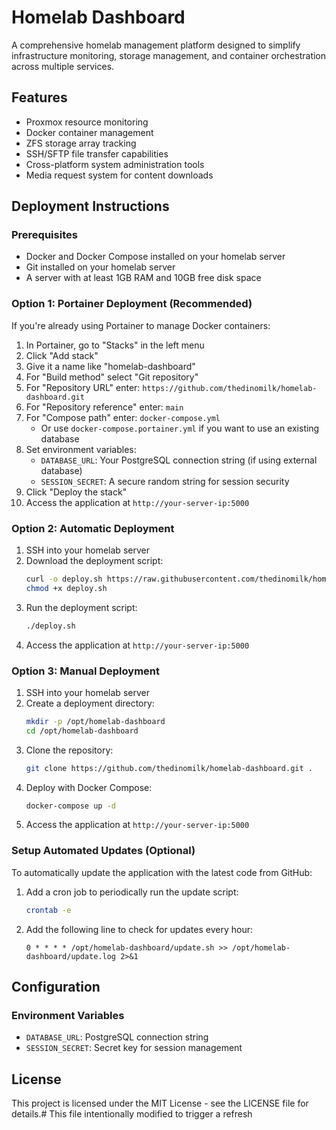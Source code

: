 # Homelab Dashboard

A comprehensive homelab management platform designed to simplify infrastructure monitoring, storage management, and container orchestration across multiple services.

## Features

- Proxmox resource monitoring
- Docker container management
- ZFS storage array tracking
- SSH/SFTP file transfer capabilities
- Cross-platform system administration tools
- Media request system for content downloads

## Deployment Instructions

### Prerequisites

- Docker and Docker Compose installed on your homelab server
- Git installed on your homelab server
- A server with at least 1GB RAM and 10GB free disk space

### Option 1: Portainer Deployment (Recommended)

If you're already using Portainer to manage Docker containers:

1. In Portainer, go to "Stacks" in the left menu
2. Click "Add stack"
3. Give it a name like "homelab-dashboard"
4. For "Build method" select "Git repository"
5. For "Repository URL" enter: `https://github.com/thedinomilk/homelab-dashboard.git`
6. For "Repository reference" enter: `main`
7. For "Compose path" enter: `docker-compose.yml`
   - Or use `docker-compose.portainer.yml` if you want to use an existing database
8. Set environment variables:
   - `DATABASE_URL`: Your PostgreSQL connection string (if using external database)
   - `SESSION_SECRET`: A secure random string for session security
9. Click "Deploy the stack"
10. Access the application at `http://your-server-ip:5000`

### Option 2: Automatic Deployment

1. SSH into your homelab server
2. Download the deployment script:
   ```bash
   curl -o deploy.sh https://raw.githubusercontent.com/thedinomilk/homelab-dashboard/main/update.sh
   chmod +x deploy.sh
   ```
3. Run the deployment script:
   ```bash
   ./deploy.sh
   ```
4. Access the application at `http://your-server-ip:5000`

### Option 3: Manual Deployment

1. SSH into your homelab server
2. Create a deployment directory:
   ```bash
   mkdir -p /opt/homelab-dashboard
   cd /opt/homelab-dashboard
   ```
3. Clone the repository:
   ```bash
   git clone https://github.com/thedinomilk/homelab-dashboard.git .
   ```
4. Deploy with Docker Compose:
   ```bash
   docker-compose up -d
   ```
5. Access the application at `http://your-server-ip:5000`

### Setup Automated Updates (Optional)

To automatically update the application with the latest code from GitHub:

1. Add a cron job to periodically run the update script:
   ```bash
   crontab -e
   ```
2. Add the following line to check for updates every hour:
   ```
   0 * * * * /opt/homelab-dashboard/update.sh >> /opt/homelab-dashboard/update.log 2>&1
   ```

## Configuration

### Environment Variables

- `DATABASE_URL`: PostgreSQL connection string
- `SESSION_SECRET`: Secret key for session management

## License

This project is licensed under the MIT License - see the LICENSE file for details.# This file intentionally modified to trigger a refresh
